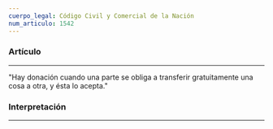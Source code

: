 ```yaml
---
cuerpo_legal: Código Civil y Comercial de la Nación
num_articulo: 1542
---
```


### Artículo
---
"Hay donación cuando una parte se obliga a transferir gratuitamente una cosa a otra, y ésta lo acepta."

### Interpretación
---

